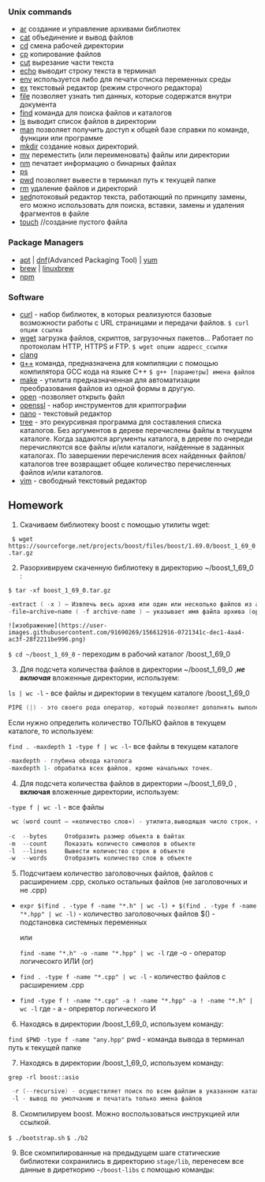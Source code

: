 
### Unix commands

- [ar](https://en.wikipedia.org/wiki/Ar_(Unix)) cоздание и управление архивами библиотек
- [cat](https://en.wikipedia.org/wiki/Cat_(Unix)) объединение и вывод файлов 
- [cd](https://en.wikipedia.org/wiki/Cd_(command)) смена рабочей директории 
- [cp](https://en.wikipedia.org/wiki/Cp_(Unix)) копирование файлов
- [cut](https://en.wikipedia.org/wiki/Cut_(Unix)) вырезание части текста
- [echo](https://en.wikipedia.org/wiki/Echo_(command)) выводит строку текста в терминал
- [env](https://en.wikipedia.org/wiki/Env_(shell)) используется либо для печати списка переменных среды
- [ex](https://en.wikipedia.org/wiki/Ex_(editor)) текстовый редактор (режим строчного редактора)
- [file](https://en.wikipedia.org/wiki/File_(command)) позволяет узнать тип данных, которые содержатся внутри документа
- [find](https://en.wikipedia.org/wiki/Find) команда для поиска файлов и каталогов
- [ls](https://en.wikipedia.org/wiki/Ls) выводит список файлов в директории 
- [man](https://en.wikipedia.org/wiki/Man_page) позволяет получить доступ к общей базе справки по команде, функции или программе
- [mkdir](https://en.wikipedia.org/wiki/Mkdir) cоздание новых директорий.
- [mv](https://en.wikipedia.org/wiki/Mv) переместить (или переименовать) файлы или директории
- [nm](https://en.wikipedia.org/wiki/Nm_(Unix)) печатает информацию о бинарных файлах
- [ps](https://en.wikipedia.org/wiki/Ps_(Unix))
- [pwd](https://en.wikipedia.org/wiki/Pwd) позволяет вывести в терминал путь к текущей папке
- [rm](https://en.wikipedia.org/wiki/Rm_(Unix)) удаление файлов и директорий
- [sed](https://en.wikipedia.org/wiki/Sed)потоковый редактор текста, работающий по принципу замены, его можно использовать для поиска, вставки, замены и удаления фрагментов в файле
- [touch](https://en.wikipedia.org/wiki/Touch_(Unix)) //создание пустого файла

### Package Managers

- [apt](http://help.ubuntu.ru/wiki/apt) | [dnf](https://en.wikipedia.org/wiki/DNF_(software))(Advanced Packaging Tool) | [yum](https://fedoraproject.org/wiki/Yum/ru)
- [brew](https://brew.sh) | [linuxbrew](http://linuxbrew.sh)
- [npm](https://docs.npmjs.com)

### Software

- [curl](https://www.gitbook.com/book/bagder/everything-curl/details) - набор библиотек, в которых реализуются базовые возможности работы с URL страницами и передачи файлов. `$ curl опции ссылка`
- [wget](https://www.gnu.org/software/wget/manual/wget.pdf) загрузка файлов, скриптов, загрузочных пакетов... Работает по протоколам HTTP, HTTPS и FTP. `$ wget опции аддресс_ссылки`
- [clang](https://clang.llvm.org)
- [g++](https://gcc.gnu.org/onlinedocs/gcc-4.0.2/gcc/G_002b_002b-and-GCC.html) команда, предназначена для компиляции с помощью компилятора GCC кода на языке C++ `$ g++ [параметры] имена файлов`
- [make](https://en.wikipedia.org/wiki/Make_(software)) - утилита предназначенная для автоматизации преобразования файлов из одной формы в другую.
- [open](https://developer.apple.com/legacy/library/documentation/Darwin/Reference/ManPages/man1/open.1.html) -позволяет открыть файл
- [openssl](https://www.openssl.org) - набор инструментов для криптографии
- [nano](https://www.nano-editor.org) - текстовый редактор
- [tree](https://linux.die.net/man/1/tree) - это рекурсивная программа для составления списка каталогов. Без аргументов в дереве перечислены файлы в текущем каталоге. Когда задаются аргументы каталога, в дереве по очереди перечисляются все файлы и/или каталоги, найденные в заданных каталогах. По завершении перечисления всех найденных файлов/каталогов tree возвращает общее количество перечисленных файлов и/или каталогов.
- [vim](http://www.vim.org) - свободный текстовый редактор


 ## Homework
1. Скачиваем библиотеку boost с помощью утилиты wget:
 
  ` $ wget https://sourceforge.net/projects/boost/files/boost/1.69.0/boost_1_69_0.tar.gz` 
  
  
2. Разорхивируем скаченную библиотеку в директорию ~/boost_1_69_0 :
    
  `$ tar -xf boost_1_69_0.tar.gz`
  ```cpp
  -extract ( -x ) — Извлечь весь архив или один или несколько файлов из архива (operation)
  -file=archive=name ( -f archive-name ) — указывает имя файла архива (option)
  ```
    
    ![изображение](https://user-images.githubusercontent.com/91690269/156612916-0721341c-dec1-4aa4-ac3f-28f2211be996.png)
    
  `$ cd ~/boost_1_69_0` - переходим в рабочий каталог /boost_1_69_0
  
  
3.  Для подсчета количества  файлов в директории ~/boost_1_69_0 ,***не включая*** вложенные директории, используем:

`ls | wc -l`  - все файлы и директории в текущем каталоге /boost_1_69_0

```cpp
PIPE (|) - это своего рода оператор, который позволяет дополнять выполение разных команд.
```

Если нужно определить количество ТОЛЬКО файлов в текущем каталоге, то используем:

`find . -maxdepth 1 -type f | wc -l`- все файлы в текущем каталоге
  ```cpp
  -maxdepth - глубина обхода католога
  -maxdepth 1- обрабатка всех файлов, кроме начальных точек.
  ````

4. Для подсчета количества файлов в директории ~/boost_1_69_0 , ****включая**** вложенные директории, используем:

  `-type f | wc -l` - все файлы 
  
 ```cpp
  wc (word count — «количество слов») - утилита,выводящая число строк, слов и байт для каждого указанного файла
  
-c 	--bytes 	Отобразить размер объекта в байтах
-m 	--count 	Показать количесто символов в объекте
-l 	--lines 	Вывести количество строк в объекте
-w 	--words 	Отобразить количество слов в объекте
 ```
  
5. Подсчитаем количество заголовочных файлов, файлов с расширением .cpp, сколько остальных файлов (не заголовочных и не .cpp)
 
 + `expr $(find . -type f -name "*.h" | wc -l) + $(find . -type f -name "*.hpp" | wc -l)`  - количество заголовочных файлов
              $() - подстановка системных переменных
    
   или 
   
   `find -name "*.h" -o -name "*.hpp" | wc -l` 
                  где -o - оператор логичесокго ИЛИ (or)
              
 + `find . -type f -name "*.cpp" | wc -l` - количество файлов с расширением .cpp
 
 + `find -type f ! -name "*.cpp" -a ! -name "*.hpp" -a ! -name "*.h" | wc -l` 
                  где - а - опрервтор логического И
 
 6. Находясь в директории /boost_1_69_0, используем команду:
 
 `find $PWD -type f -name "any.hpp"`
      pwd - команда вывода в терминал путь к текущей папке
 
 
 7. Находясь в директории /boost_1_69_0, используем команду:
 
 `grep -rl boost::asio`
 ```cpp
  -r (--recursive) - осуществляет поиск по всем файлам в указанном каталоге
  -l - вывод по умолчанию и печатать только имена файлов
  ```
  
 8. Скомпилируем boost. Можно воспользоваться инструкцией или ссылкой.
 
 `$ ./bootstrap.sh`
 `$ ./b2`


9. Все скомпилированные на предыдущем шаге статические библиотеки сохранились в директорию `stage/lib`, перенесем все данные в диреткорию `~/boost-libs` с помощью команды: 


 
                      
  
  
  
